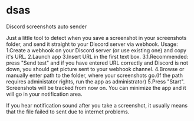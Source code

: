 # dsas
Discord screenshots auto sender

Just a little tool to detect when you save a screenshot in your screenshots folder, and send it straight to your Discord server via webhook.
Usage:
1.Create a webhook on your Discord server (or use existing one) and copy it's URL.
2.Launch app
3.Insert URL in the first text box.
3.1.Recommended: press "Send test" and if you have entered URL correctly and Discord is not down, you should get picture sent to your webhook channel.
4.Browse or manually enter path to the folder, where your screenshots go.(If the path requires administator rights, run the app as administrator)
5.Press "Start". Screenshots will be tracked from now on. You can minimize the app and it will go in your notification area.

If you hear notification sound after you take a screenshot, it usually means that the file failed to sent due to internet problems.
